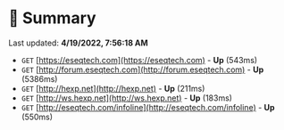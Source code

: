 # 📖 Summary
Last updated: **4/19/2022, 7:56:18 AM**

- `GET` [https://eseqtech.com](https://eseqtech.com) - **Up** (543ms)
- `GET` [http://forum.eseqtech.com](http://forum.eseqtech.com) - **Up** (5386ms)
- `GET` [http://hexp.net](http://hexp.net) - **Up** (211ms)
- `GET` [http://ws.hexp.net](http://ws.hexp.net) - **Up** (183ms)
- `GET` [http://eseqtech.com/infoline](http://eseqtech.com/infoline) - **Up** (550ms)
